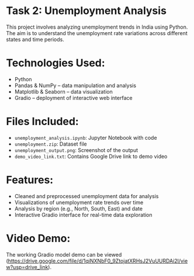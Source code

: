# Task 2: Unemployment Analysis 

This project involves analyzing unemployment trends in India using Python. The aim is to understand the unemployment rate variations across different states and time periods.

# Technologies Used:
- Python
- Pandas & NumPy – data manipulation and analysis
- Matplotlib & Seaborn – data visualization
- Gradio – deployment of interactive web interface 

# Files Included:
- `unemployment_analysis.ipynb`: Jupyter Notebook with code
- `unemployment.zip`: Dataset file
- `unemployment_output.png`: Screenshot of the output
- `demo_video_link.txt`: Contains Google Drive link to demo video

# Features:
- Cleaned and preprocessed unemployment data for analysis
- Visualizations of unemployment rate trends over time
- Analysis by region (e.g., North, South, East) and date
- Interactive Gradio interface for real-time data exploration

# Video Demo:
The working Gradio model demo can be viewed (https://drive.google.com/file/d/1qiNXNbF0_9ZtojatXRHsJ2VuUURDAi2l/view?usp=drive_link).
